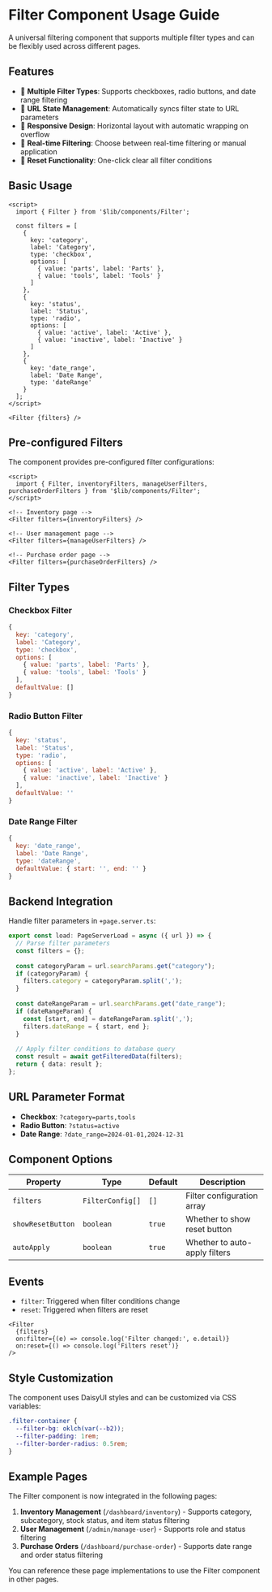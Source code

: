 # Filter Component Usage Guide

A universal filtering component that supports multiple filter types and can be flexibly used across different pages.

## Features

- 🎯 **Multiple Filter Types**: Supports checkboxes, radio buttons, and date range filtering
- 🔗 **URL State Management**: Automatically syncs filter state to URL parameters
- 📱 **Responsive Design**: Horizontal layout with automatic wrapping on overflow
- 🔄 **Real-time Filtering**: Choose between real-time filtering or manual application
- 🧹 **Reset Functionality**: One-click clear all filter conditions

## Basic Usage

```svelte
<script>
  import { Filter } from '$lib/components/Filter';
  
  const filters = [
    {
      key: 'category',
      label: 'Category',
      type: 'checkbox',
      options: [
        { value: 'parts', label: 'Parts' },
        { value: 'tools', label: 'Tools' }
      ]
    },
    {
      key: 'status',
      label: 'Status', 
      type: 'radio',
      options: [
        { value: 'active', label: 'Active' },
        { value: 'inactive', label: 'Inactive' }
      ]
    },
    {
      key: 'date_range',
      label: 'Date Range',
      type: 'dateRange'
    }
  ];
</script>

<Filter {filters} />
```

## Pre-configured Filters

The component provides pre-configured filter configurations:

```svelte
<script>
  import { Filter, inventoryFilters, manageUserFilters, purchaseOrderFilters } from '$lib/components/Filter';
</script>

<!-- Inventory page -->
<Filter filters={inventoryFilters} />

<!-- User management page -->
<Filter filters={manageUserFilters} />

<!-- Purchase order page -->
<Filter filters={purchaseOrderFilters} />
```

## Filter Types

### Checkbox Filter
```javascript
{
  key: 'category',
  label: 'Category',
  type: 'checkbox',
  options: [
    { value: 'parts', label: 'Parts' },
    { value: 'tools', label: 'Tools' }
  ],
  defaultValue: []
}
```

### Radio Button Filter
```javascript
{
  key: 'status',
  label: 'Status',
  type: 'radio', 
  options: [
    { value: 'active', label: 'Active' },
    { value: 'inactive', label: 'Inactive' }
  ],
  defaultValue: ''
}
```

### Date Range Filter
```javascript
{
  key: 'date_range',
  label: 'Date Range',
  type: 'dateRange',
  defaultValue: { start: '', end: '' }
}
```

## Backend Integration

Handle filter parameters in `+page.server.ts`:

```typescript
export const load: PageServerLoad = async ({ url }) => {
  // Parse filter parameters
  const filters = {};
  
  const categoryParam = url.searchParams.get("category");
  if (categoryParam) {
    filters.category = categoryParam.split(',');
  }
  
  const dateRangeParam = url.searchParams.get("date_range");
  if (dateRangeParam) {
    const [start, end] = dateRangeParam.split(',');
    filters.dateRange = { start, end };
  }
  
  // Apply filter conditions to database query
  const result = await getFilteredData(filters);
  return { data: result };
};
```

## URL Parameter Format

- **Checkbox**: `?category=parts,tools`
- **Radio Button**: `?status=active`
- **Date Range**: `?date_range=2024-01-01,2024-12-31`

## Component Options

| Property | Type | Default | Description |
|----------|------|---------|-------------|
| `filters` | `FilterConfig[]` | `[]` | Filter configuration array |
| `showResetButton` | `boolean` | `true` | Whether to show reset button |
| `autoApply` | `boolean` | `true` | Whether to auto-apply filters |

## Events

- `filter`: Triggered when filter conditions change
- `reset`: Triggered when filters are reset

```svelte
<Filter 
  {filters}
  on:filter={(e) => console.log('Filter changed:', e.detail)}
  on:reset={() => console.log('Filters reset')}
/>
```

## Style Customization

The component uses DaisyUI styles and can be customized via CSS variables:

```css
.filter-container {
  --filter-bg: oklch(var(--b2));
  --filter-padding: 1rem;
  --filter-border-radius: 0.5rem;
}
```

## Example Pages

The Filter component is now integrated in the following pages:

1. **Inventory Management** (`/dashboard/inventory`) - Supports category, subcategory, stock status, and item status filtering
2. **User Management** (`/admin/manage-user`) - Supports role and status filtering  
3. **Purchase Orders** (`/dashboard/purchase-order`) - Supports date range and order status filtering

You can reference these page implementations to use the Filter component in other pages. 